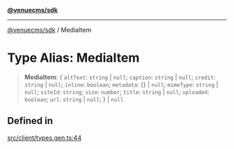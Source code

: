 [**@venuecms/sdk**](../README.md)

***

[@venuecms/sdk](../README.md) / MediaItem

# Type Alias: MediaItem

> **MediaItem**: \{ `altText`: `string` \| `null`; `caption`: `string` \| `null`; `credit`: `string` \| `null`; `inline`: `boolean`; `metadata`: \{\} \| `null`; `mimeType`: `string` \| `null`; `siteId`: `string`; `size`: `number`; `title`: `string` \| `null`; `uploaded`: `boolean`; `url`: `string` \| `null`; \} \| `null`

## Defined in

[src/client/types.gen.ts:44](https://github.com/venuecms/sdk/blob/7823693df03580df710c62ba3b43e869f9979148/src/client/types.gen.ts#L44)
